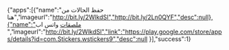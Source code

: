 
{"apps":[{"name":"حفظ الحالات من هنا","imageurl":"http://bit.ly/2WlkdSl","http://bit.ly/2Ln0QYF","desc":null},{"name":"ملصقات واتس اب ","imageurl":"http://bit.ly/2WlkdSl","link":"https://play.google.com/store/apps/details?id=com.Stickers.wstickers9","desc":null }],"success":1} 
